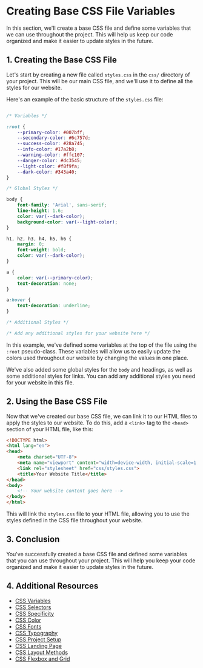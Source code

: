 # Creating Base CSS File Variables

In this section, we'll create a base CSS file and define some variables that we can use throughout the project. This will help us keep our code organized and make it easier to update styles in the future.

## 1. Creating the Base CSS File

Let's start by creating a new file called `styles.css` in the `css/` directory of your project. This will be our main CSS file, and we'll use it to define all the styles for our website.

Here's an example of the basic structure of the `styles.css` file:

```css

/* Variables */

:root {
    --primary-color: #007bff;
    --secondary-color: #6c757d;
    --success-color: #28a745;
    --info-color: #17a2b8;
    --warning-color: #ffc107;
    --danger-color: #dc3545;
    --light-color: #f8f9fa;
    --dark-color: #343a40;
}

/* Global Styles */

body {
    font-family: 'Arial', sans-serif;
    line-height: 1.6;
    color: var(--dark-color);
    background-color: var(--light-color);
}

h1, h2, h3, h4, h5, h6 {
    margin: 0;
    font-weight: bold;
    color: var(--dark-color);
}

a {
    color: var(--primary-color);
    text-decoration: none;
}

a:hover {
    text-decoration: underline;
}

/* Additional Styles */

/* Add any additional styles for your website here */

```

In this example, we've defined some variables at the top of the file using the `:root` pseudo-class. These variables will allow us to easily update the colors used throughout our website by changing the values in one place.

We've also added some global styles for the `body` and headings, as well as some additional styles for links. You can add any additional styles you need for your website in this file.

## 2. Using the Base CSS File

Now that we've created our base CSS file, we can link it to our HTML files to apply the styles to our website. To do this, add a `<link>` tag to the `<head>` section of your HTML file, like this:

```html
<!DOCTYPE html>
<html lang="en">
<head>
    <meta charset="UTF-8">
    <meta name="viewport" content="width=device-width, initial-scale=1.0">
    <link rel="stylesheet" href="css/styles.css">
    <title>Your Website Title</title>
</head>
<body>
    <!-- Your website content goes here -->
</body>
</html>
```

This will link the `styles.css` file to your HTML file, allowing you to use the styles defined in the CSS file throughout your website.

## 3. Conclusion

You've successfully created a base CSS file and defined some variables that you can use throughout your project. This will help you keep your code organized and make it easier to update styles in the future.

## 4. Additional Resources

- [CSS Variables](https://developer.mozilla.org/en-US/docs/Web/CSS/Using_CSS_custom_properties)
- [CSS Selectors](./selectors.md)
- [CSS Specificity](./specificity.md)
- [CSS Color](./color.md)
- [CSS Fonts](./fonts-typography.md)
- [CSS Typography](./fonts-typography.md)
- [CSS Project Setup](./project-setup.md)
- [CSS Landing Page](./landing-page-css-html.md)
- [CSS Layout Methods](./layout-methods-history.md)
- [CSS Flexbox and Grid](./flexbox-grid.md)